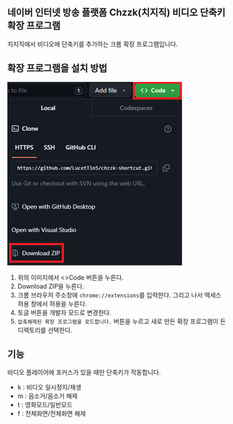 ## 네이버 인터넷 방송 플랫폼 Chzzk(치지직) 비디오 단축키 확장 프로그램
치지직에서 비디오에 단축키를 추가하는 크롬 확장 프로그램입니다.

## 확장 프로그램을 설치 방법
![image](img_guide_1.png)
1. 위의 이미지에서 <>Code 버튼을 누른다.
2. Download ZIP을 누른다.
3. 크롬 브라우저 주소창에 `chrome://extensions`를 입력한다. 그리고 나서 액세스 허용 창에서 허용을 누른다.
4. 토글 버튼을 개발자 모드로 변경한다.
5. `압축해제된 확장 프로그램을 로드합니다.` 버튼을 누르고 새로 만든 확장 프로그램이 든 디렉토리를 선택한다.

## 기능
비디오 플레이어에 포커스가 있을 때만 단축키가 작동합니다.
* k : 비디오 일시정지/재생
* m : 음소거/음소거 해제
* t : 영화모드/일반모드
* f : 전체화면/전체화면 해제